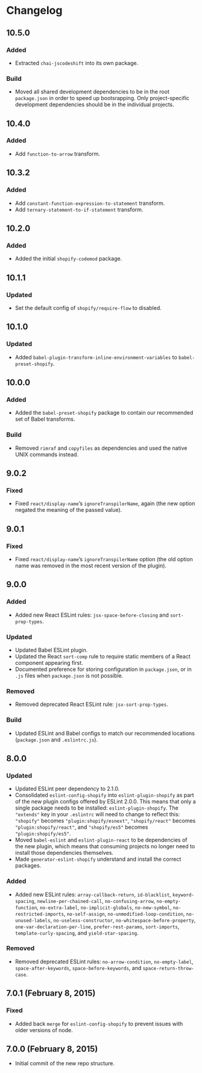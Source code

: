 # Changelog

## 10.5.0

### Added

- Extracted `chai-jscodeshift` into its own package.

### Build

- Moved all shared development dependencies to be in the root `package.json` in order to speed up bootsrapping. Only project-specific development dependencies should be in the individual projects.

## 10.4.0

### Added

- Add `function-to-arrow` transform.

## 10.3.2

### Added

- Add `constant-function-expression-to-statement` transform.
- Add `ternary-statement-to-if-statement` transform.

## 10.2.0

### Added

- Added the initial `shopify-codemod` package.

## 10.1.1

### Updated

- Set the default config of `shopify/require-flow` to disabled.

## 10.1.0

### Updated

- Added `babel-plugin-transform-inline-environment-variables` to `babel-preset-shopify`.

## 10.0.0

### Added

- Added the `babel-preset-shopify` package to contain our recommended set of Babel transforms.

### Build

- Removed `rimraf` and `copyfiles` as dependencies and used the native UNIX commands instead.

## 9.0.2

### Fixed

- Fixed `react/display-name`’s `ignoreTranspilerName`, again (the new option negated the meaning of the passed value).

## 9.0.1

### Fixed

- Fixed `react/display-name`’s `ignoreTranspilerName` option (the old option name was removed in the most recent version of the plugin).

## 9.0.0

### Added

- Added new React ESLint rules: `jsx-space-before-closing` and `sort-prop-types`.

### Updated

- Updated Babel ESLint plugin.
- Updated the React `sort-comp` rule to require static members of a React component appearing first.
- Documented preference for storing configuration in `package.json`, or in `.js` files when `package.json` is not possible.

### Removed

- Removed deprecated React ESLint rule: `jsx-sort-prop-types`.

### Build

- Updated ESLint and Babel configs to match our recommended locations (`package.json` and `.eslintrc.js`).

## 8.0.0

### Updated

- Updated ESLint peer dependency to 2.1.0.
- Consolidated `eslint-config-shopify` into `eslint-plugin-shopify` as part of the new plugin configs offered by ESLint 2.0.0. This means that only a single package needs to be installed: `eslint-plugin-shopify`. The `"extends"` key in your `.eslintrc` will need to change to reflect this: `"shopify"` becomes `"plugin:shopify/esnext"`, `"shopify/react"` becomes `"plugin:shopify/react"`, and `"shopify/es5"` becomes `"plugin:shopify/es5"`.
- Moved `babel-eslint` and `eslint-plugin-react` to be dependencies of the new plugin, which means that consuming projects no longer need to install those dependencies themselves.
- Made `generator-eslint-shopify` understand and install the correct packages.

### Added

- Added new ESLint rules: `array-callback-return`, `id-blacklist`, `keyword-spacing`, `newline-per-chained-call`, `no-confusing-arrow`, `no-empty-function`, `no-extra-label`, `no-implicit-globals`, `no-new-symbol`, `no-restricted-imports`, `no-self-assign`, `no-unmodified-loop-condition`, `no-unused-labels`, `no-useless-constructor`, `no-whitespace-before-property`, `one-var-declaration-per-line`, `prefer-rest-params`, `sort-imports`, `template-curly-spacing`, and `yield-star-spacing`.

### Removed

- Removed deprecated ESLint rules: `no-arrow-condition`, `no-empty-label`, `space-after-keywords`, `space-before-keywords`, and `space-return-throw-case`.


## 7.0.1 (February 8, 2015)

### Fixed

- Added back `merge` for `eslint-config-shopify` to prevent issues with older versions of node.

## 7.0.0 (February 8, 2015)

- Initial commit of the new repo structure.
